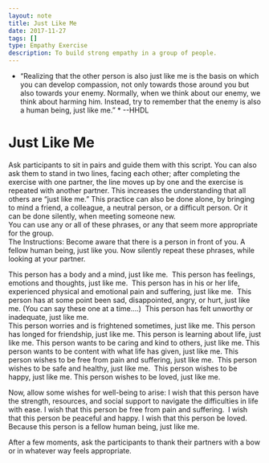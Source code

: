 ```yaml
---
layout: note
title: Just Like Me
date: 2017-11-27
tags: []
type: Empathy Exercise
description: To build strong empathy in a group of people.
---
```


* “Realizing that the other person is also just like me is the basis on which you can develop compassion, not only towards those around you but also towards your enemy. Normally, when we think about our enemy, we think about harming him. Instead, try to remember that the enemy is also a human being, just like me.” * --HHDL

# Just Like Me
Ask participants to sit in pairs and guide them with this script. You can also ask them to stand in two lines, facing each other; after completing the exercise with one partner, the line moves up by one and the exercise is repeated with another partner.  This increases the understanding that all others are “just like me.”  This practice can also be done alone, by bringing to mind a friend, a colleague, a neutral person, or a difficult person.  Or it can be done silently, when meeting someone new.  
You can use any or all of these phrases, or any that seem more appropriate for the group.  
The Instructions: 
Become aware that there is a person in front of you. A fellow human being, just like you.
Now silently repeat these phrases, while looking at your partner.


This person has a body and a mind, just like me. 
This person has feelings, emotions and thoughts, just like me. 
This person has in his or her life, experienced physical and emotional pain and suffering, just like me. 
This person has at some point been sad, disappointed, angry, or hurt, just like me. (You can say these one at a time....) 
This person has felt unworthy or inadequate, just like me.  
This person worries and is frightened sometimes, just like me.
This person has longed for friendship, just like me. 
This person is learning about life, just like me.
This person wants to be caring and kind to others, just like me.
This person wants to be content with what life has given, just like me.
This person wishes to be free from pain and suffering, just like me. 
This person wishes to be safe and healthy, just like me. 
This person wishes to be happy, just like me.
This person wishes to be loved, just like me.  

Now, allow some wishes for well-being to arise:
I wish that this person have the strength, resources, and social support to navigate the difficulties in life with ease.
I wish that this person be free from pain and suffering. 
I wish that this person be peaceful and happy. 
I wish that this person be loved.  
Because this person is a fellow human being, just like me.


After a few moments, ask the participants to thank their partners with a bow or in whatever way feels appropriate.  
